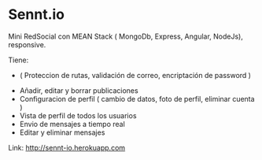 # Sennt.io
Mini RedSocial con MEAN Stack ( MongoDb, Express, Angular, NodeJs), responsive.

Tiene:
* ( Proteccion de rutas, validación de correo, encriptación de password ) 
 - Añadir, editar y borrar publicaciones
 - Configuracion de perfil ( cambio de datos, foto de perfil, eliminar cuenta )
 - Vista de perfil de todos los usuarios 
 - Envio de mensajes a tiempo real
 - Editar y eliminar mensajes
  

Link: http://sennt-io.herokuapp.com
